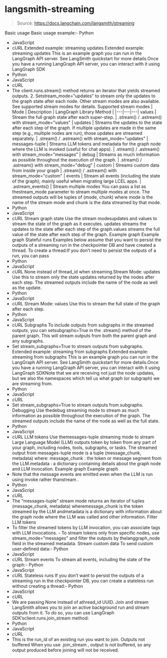 # langsmith-streaming

> Source: https://docs.langchain.com/langsmith/streaming

Basic usage
Basic usage example:- Python
- JavaScript
- cURL
Extended example: streaming updates
Extended example: streaming updates
This is an example graph you can run in the LangGraph API server.
See LangSmith quickstart for more details.Once you have a running LangGraph API server, you can interact with it using
LangGraph SDK
- Python
- JavaScript
- cURL
- The
client.runs.stream()
method returns an iterator that yields streamed outputs. 2. Setstream_mode="updates"
to stream only the updates to the graph state after each node. Other stream modes are also available. See supported stream modes for details.
Supported stream modes
| Mode | Description | LangGraph Library Method |
|---|---|---|
values | Stream the full graph state after each super-step. | .stream() / .astream() with stream_mode="values" |
updates | Streams the updates to the state after each step of the graph. If multiple updates are made in the same step (e.g., multiple nodes are run), those updates are streamed separately. | .stream() / .astream() with stream_mode="updates" |
messages-tuple | Streams LLM tokens and metadata for the graph node where the LLM is invoked (useful for chat apps). | .stream() / .astream() with stream_mode="messages" |
debug | Streams as much information as possible throughout the execution of the graph. | .stream() / .astream() with stream_mode="debug" |
custom | Streams custom data from inside your graph | .stream() / .astream() with stream_mode="custom" |
events | Stream all events (including the state of the graph); mainly useful when migrating large LCEL apps. | .astream_events() |
Stream multiple modes
You can pass a list as thestream_mode
parameter to stream multiple modes at once.
The streamed outputs will be tuples of (mode, chunk)
where mode
is the name of the stream mode and chunk
is the data streamed by that mode.
- Python
- JavaScript
- cURL
Stream graph state
Use the stream modesupdates
and values
to stream the state of the graph as it executes.
updates
streams the updates to the state after each step of the graph.values
streams the full value of the state after each step of the graph.
Example graph
Example graph
Stateful runs
Examples below assume that you want to persist the outputs of a streaming run in the checkpointer DB and have created a thread. To create a thread:If you don’t need to persist the outputs of a run, you can pass
- Python
- JavaScript
- cURL
None
instead of thread_id
when streaming.Stream Mode: updates
Use this to stream only the state updates returned by the nodes after each step. The streamed outputs include the name of the node as well as the update.
- Python
- JavaScript
- cURL
Stream Mode: values
Use this to stream the full state of the graph after each step.
- Python
- JavaScript
- cURL
Subgraphs
To include outputs from subgraphs in the streamed outputs, you can setsubgraphs=True
in the .stream()
method of the parent graph. This will stream outputs from both the parent graph and any subgraphs.
- Set
stream_subgraphs=True
to stream outputs from subgraphs.
Extended example: streaming from subgraphs
Extended example: streaming from subgraphs
This is an example graph you can run in the LangGraph API server.
See LangSmith quickstart for more details.Once you have a running LangGraph API server, you can interact with it using
LangGraph SDKNote that we are receiving not just the node updates, but we also the namespaces which tell us what graph (or subgraph) we are streaming from.
- Python
- JavaScript
- cURL
- Set
stream_subgraphs=True
to stream outputs from subgraphs.
Debugging
Use thedebug
streaming mode to stream as much information as possible throughout the execution of the graph. The streamed outputs include the name of the node as well as the full state.
- Python
- JavaScript
- cURL
LLM tokens
Use themessages-tuple
streaming mode to stream Large Language Model (LLM) outputs token by token from any part of your graph, including nodes, tools, subgraphs, or tasks.
The streamed output from messages-tuple
mode is a tuple (message_chunk, metadata)
where:
message_chunk
: the token or message segment from the LLM.metadata
: a dictionary containing details about the graph node and LLM invocation.
Example graph
Example graph
- Note that the message events are emitted even when the LLM is run using
invoke
rather thanstream
.
- Python
- JavaScript
- cURL
- The “messages-tuple” stream mode returns an iterator of tuples
(message_chunk, metadata)
wheremessage_chunk
is the token streamed by the LLM andmetadata
is a dictionary with information about the graph node where the LLM was called and other information.
Filter LLM tokens
- To filter the streamed tokens by LLM invocation, you can associate
tags
with LLM invocations. - To stream tokens only from specific nodes, use
stream_mode="messages"
and filter the outputs by thelanggraph_node
field in the streamed metadata.
Stream custom data
To send custom user-defined data:- Python
- JavaScript
- cURL
Stream events
To stream all events, including the state of the graph:- Python
- JavaScript
- cURL
Stateless runs
If you don’t want to persist the outputs of a streaming run in the checkpointer DB, you can create a stateless run without creating a thread:- Python
- JavaScript
- cURL
- We are passing
None
instead of athread_id
UUID.
Join and stream
LangSmith allows you to join an active background run and stream outputs from it. To do so, you can use LangGraph SDK’sclient.runs.join_stream
method:
- Python
- JavaScript
- cURL
- This is the
run_id
of an existing run you want to join.
Outputs not buffered
When you use
.join_stream
, output is not buffered, so any output produced before joining will not be received.